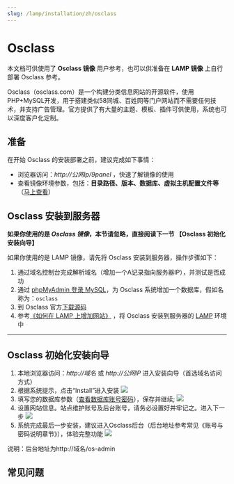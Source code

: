 ```yaml
---
slug: /lamp/installation/zh/osclass
---
```

# Osclass

本文档可供使用了 **Osclass 镜像** 用户参考，也可以供准备在 **LAMP 镜像** 上自行部署 Osclass 参考。

Osclass（osclass.com）是一个构建分类信息网站的开源软件，使用PHP+MySQL开发，用于搭建类似58同城、百姓网等门户网站而不需要任何技术，并支持广告管理。官方提供了有大量的主题、模板、插件可供使用，系统也可以深度客户化定制。

## 准备

在开始 Osclass 的安装部署之前，建议完成如下事情：

* 浏览器访问：*http://公网ip/9panel* ，快速了解镜像的使用
* 查看镜像环境参数，包括：**目录路径、版本、数据库、虚拟主机配置文件等** （[马上查看](https://support.websoft9.com/docs/lamp/zh/stack-components.html)）

## Osclass 安装到服务器

**如果你使用的是 *Osclass 镜像*，本节请忽略，直接阅读下一节 【Osclass 初始化安装向导】**

如果你使用的是 LAMP 镜像，请先将 Osclass 安装到服务器，操作步骤如下：

1. 通过域名控制台完成解析域名（增加一个A记录指向服务器IP），并测试是否成功
2. 通过 [phpMyAdmin 登录 MySQL](https://support.websoft9.com/docs/lamp/zh/admin-mysql.html)，为 Osclass 系统增加一个数据库，假如名称为：`osclass`
3. 到 Osclass 官方[下载源码](https://github.com/osclass/Osclass)
2. 参考[《如何在 LAMP 上增加网站》](https://support.websoft9.com/docs/lamp/zh/solution-deployment.html#安装第二个网站) ，将 Osclass 安装到服务器的 [LAMP](https://support.websoft9.com/docs/lamp/zh/) 环境中

---

## Osclass 初始化安装向导

1. 本地浏览器访问：*http://域名* 或 *http://公网IP* 进入安装向导（首选域名访问方式）
2. 根据系统提示，点击“Install”进入安装
   ![](https://libs.websoft9.com/Websoft9/DocsPicture/zh/osclass/osclass-install001-websoft9.png)
3. 填写您的数据库参数（[查看数据库账号密码](https://support.websoft9.com/docs/lamp/zh/stack-accounts.html)），保存并继续;
   ![](https://libs.websoft9.com/Websoft9/DocsPicture/zh/osclass/osclass-install002-websoft9.png)
4. 设置网站信息。站点维护账号及后台账号，请务必设置好并牢记之。进入下一步
   ![](https://libs.websoft9.com/Websoft9/DocsPicture/zh/osclass/osclass-install003-websoft9.png)
5. 系统完成最后一步安装，建议进入Osclass后台（后台地址参考常见《账号与密码说明章节》），体验完整功能
   ![](https://libs.websoft9.com/Websoft9/DocsPicture/zh/osclass/osclass-install004-websoft9.png)

说明：后台地址为http://域名/os-admin


## 常见问题